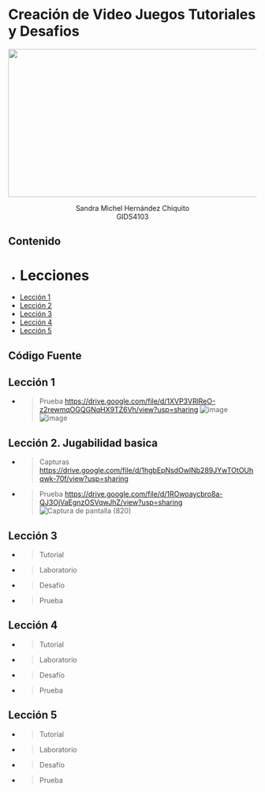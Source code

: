 # Creación de Video Juegos Tutoriales y Desafios
<p align="center">
    <img src="https://github.com/user-attachments/assets/0b95fdcb-b7e2-4df5-a70d-9e09fff03246" alt="Logo" width=1200 height=300>

  <p align="center">
    Sandra Michel Hernández Chiquito
    <br>
    GIDS4103
  </p>
</p>


## Contenido

- # Lecciones
- [Lección 1](#Lección-1)
- [Lección 2](#Lección-2)
- [Lección 3](#Lección-3)
- [Lección 4](#Lección-4)
- [Lección 5](#Lección-5)


## Código Fuente

## Lección 1
  * > Prueba
    > https://drive.google.com/file/d/1XVP3VRlReO-z2rewmqOGQGNqHX9TZ6Vh/view?usp=sharing
    > ![image](https://github.com/user-attachments/assets/54faa6d1-01c0-4908-977b-971c2b090128)
    > ![image](https://github.com/user-attachments/assets/de2a3c0f-78ca-4936-b919-cf5bce17bce6)

    
## Lección 2. Jugabilidad basica
  * > Capturas
    > https://drive.google.com/file/d/1hgbEpNsdOwlNb289JYwTOtOUhqwk-70f/view?usp=sharing
  * > Prueba https://drive.google.com/file/d/1ROwoaycbro8a-QJ3OjVaEgnzOSVqwJhZ/view?usp=sharing
    > ![Captura de pantalla (820)](https://github.com/user-attachments/assets/c5ef1709-0d14-4f3a-9a63-4932e8c01a3b)

    
## Lección 3
  * > Tutorial
  * > Laboratorio
  * > Desafío
  * > Prueba
    
## Lección 4
  * > Tutorial
  * > Laboratorio
  * > Desafío
  * > Prueba
    
## Lección 5
  * > Tutorial
  * > Laboratorio
  * > Desafío
  * > Prueba


